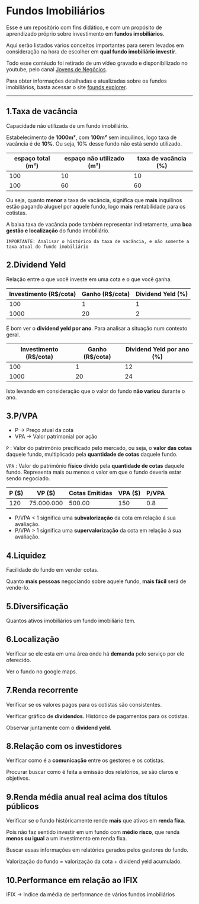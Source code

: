 # Fundos Imobiliários

Esse é um repositório com fins didático, e com um propósito de aprendizado próprio sobre investimento em **fundos imobiliários**.

Aqui serão listados vários conceitos importantes para serem levados em consideração na hora de escolher em **qual fundo imobiliário investir**.

Todo esse contéudo foi retirado de um vídeo gravado e disponibilizado no youtube, pelo canal [Jovens de Negócios](https://www.youtube.com/watch?v=VUwU9wt2s7w).

Para obter informações detalhadas e atualizadas sobre os fundos imobiliários, basta acessar o site [founds explorer](https://www.fundsexplorer.com.br/).

---

## 1.Taxa de vacância

Capacidade não utilizada de um fundo imobiliário.

Estabelecimento de **1000m²**, com **100m²** sem inquilinos, logo taxa de vacância é de **10%**. Ou seja, 10% desse fundo não está sendo utilizado.

| espaço total (m²) | espaço não utilizado (m²) | taxa de vacância (%) |
| ----------------- | ------------------------- | -------------------- |
| 100               | 10                        | 10                   |
| 100               | 60                        | 60                   |

Ou seja, quanto **menor** a taxa de vacância, significa que **mais** inquilinos estão pagando aluguel por aquele fundo, logo **mais** rentabilidade para os cotistas.

A baixa taxa de vacância pode também representar indiretamente, uma **boa gestão e localização** do fundo imobiliário.

```
IMPORTANTE: Analisar o histórico da taxa de vacância, e não somente a taxa atual do fundo imobiliário
```

## 2.Dividend Yeld

Relação entre o que você investe em uma cota e o que você ganha.

| Investimento (R\$/cota) | Ganho (R\$/cota) | Dividend Yeld (%) |
| ----------------------- | ---------------- | ----------------- |
| 100                     | 1                | 1                 |
| 1000                    | 20               | 2                 |

É bom ver o **dividend yeld por ano**. Para analisar a situação num contexto geral.

| Investimento (R\$/cota) | Ganho (R\$/cota) | Dividend Yeld por ano (%) |
| ----------------------- | ---------------- | ------------------------- |
| 100                     | 1                | 12                        |
| 1000                    | 20               | 24                        |

Isto levando em consideração que o valor do fundo **não variou** durante o ano.

## 3.P/VPA

- P -> Preço atual da cota
- VPA -> Valor patrimonial por ação

`P` : Valor do patrimônio precificado pelo mercado, ou seja, o **valor das cotas** daquele fundo, multiplicado pela **quantidade de cotas** daquele fundo.

`VPA` : Valor do patrimônio **físico** divido pela **quantidade de cotas** daquele fundo. Representa mais ou menos o valor em que o fundo deveria estar sendo negociado.

| P (\$) | VP (\$)    | Cotas Emitidas | VPA (\$) | P/VPA |
| ------ | ---------- | -------------- | -------- | ----- |
| 120    | 75.000.000 | 500.00         | 150      | 0.8   |

- P/VPA < 1 significa uma **subvalorização** da cota em relação á sua avaliação.
- P/VPA > 1 significa uma **supervalorização** da cota em relação á sua avaliação.

## 4.Liquidez

Facilidade do fundo em vender cotas.

Quanto **mais pessoas** negociando sobre aquele fundo, **mais fácil** será de vende-lo.

## 5.Diversificação

Quantos ativos imobiliários um fundo imobiliário tem.

## 6.Localização

Verificar se ele esta em uma área onde há **demanda** pelo serviço por ele oferecido.

Ver o fundo no google maps.

## 7.Renda recorrente

Verificar se os valores pagos para os cotistas são consistentes.

Verificar gráfico de **dividendos**. Histórico de pagamentos para os cotistas.

Observar juntamente com o **dividend yeld**.

## 8.Relação com os investidores

Verificar como é a **comunicação** entre os gestores e os cotistas.

Procurar buscar como é feita a emissão dos relatórios, se são claros e objetivos.

## 9.Renda média anual real acima dos títulos públicos

Verificar se o fundo históricamente rende **mais** que ativos em **renda fixa**.

Pois não faz sentido investir em um fundo com **médio risco**, que renda **menos ou igual** a um investimento em renda fixa.

Buscar essas informações em relatórios gerados pelos gestores do fundo.

Valorização do fundo = valorização da cota + dividend yeld acumulado.

## 10.Performance em relação ao IFIX

IFIX -> Indice da média de performance de vários fundos imobiliários

